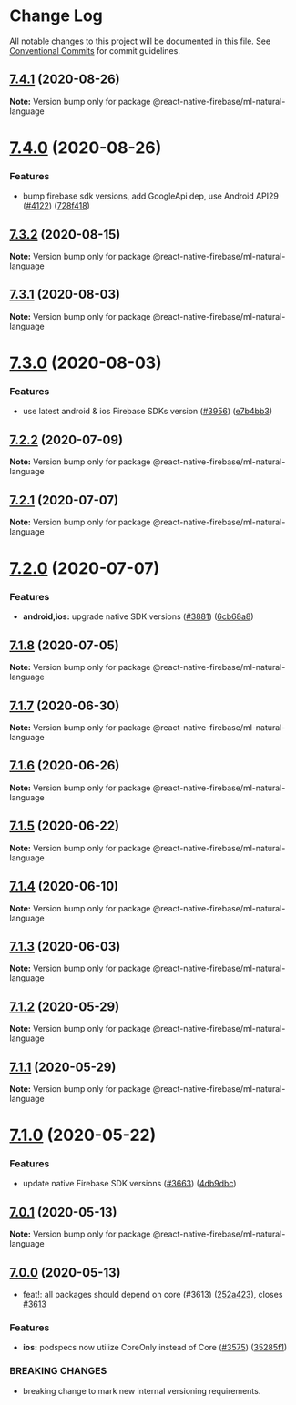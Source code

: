 # Change Log

All notable changes to this project will be documented in this file.
See [Conventional Commits](https://conventionalcommits.org) for commit guidelines.

## [7.4.1](https://github.com/invertase/react-native-firebase/compare/@react-native-firebase/ml-natural-language@7.4.0...@react-native-firebase/ml-natural-language@7.4.1) (2020-08-26)

**Note:** Version bump only for package @react-native-firebase/ml-natural-language

# [7.4.0](https://github.com/invertase/react-native-firebase/compare/@react-native-firebase/ml-natural-language@7.3.2...@react-native-firebase/ml-natural-language@7.4.0) (2020-08-26)

### Features

- bump firebase sdk versions, add GoogleApi dep, use Android API29 ([#4122](https://github.com/invertase/react-native-firebase/issues/4122)) ([728f418](https://github.com/invertase/react-native-firebase/commit/728f41863832d21230c6eb1f55385284fef03c09))

## [7.3.2](https://github.com/invertase/react-native-firebase/compare/@react-native-firebase/ml-natural-language@7.3.1...@react-native-firebase/ml-natural-language@7.3.2) (2020-08-15)

**Note:** Version bump only for package @react-native-firebase/ml-natural-language

## [7.3.1](https://github.com/invertase/react-native-firebase/compare/@react-native-firebase/ml-natural-language@7.3.0...@react-native-firebase/ml-natural-language@7.3.1) (2020-08-03)

**Note:** Version bump only for package @react-native-firebase/ml-natural-language

# [7.3.0](https://github.com/invertase/react-native-firebase/compare/@react-native-firebase/ml-natural-language@7.2.2...@react-native-firebase/ml-natural-language@7.3.0) (2020-08-03)

### Features

- use latest android & ios Firebase SDKs version ([#3956](https://github.com/invertase/react-native-firebase/issues/3956)) ([e7b4bb3](https://github.com/invertase/react-native-firebase/commit/e7b4bb31b05985c044b1f01625a43e364bb653ef))

## [7.2.2](https://github.com/invertase/react-native-firebase/compare/@react-native-firebase/ml-natural-language@7.2.1...@react-native-firebase/ml-natural-language@7.2.2) (2020-07-09)

**Note:** Version bump only for package @react-native-firebase/ml-natural-language

## [7.2.1](https://github.com/invertase/react-native-firebase/compare/@react-native-firebase/ml-natural-language@7.2.0...@react-native-firebase/ml-natural-language@7.2.1) (2020-07-07)

**Note:** Version bump only for package @react-native-firebase/ml-natural-language

# [7.2.0](https://github.com/invertase/react-native-firebase/compare/@react-native-firebase/ml-natural-language@7.1.8...@react-native-firebase/ml-natural-language@7.2.0) (2020-07-07)

### Features

- **android,ios:** upgrade native SDK versions ([#3881](https://github.com/invertase/react-native-firebase/issues/3881)) ([6cb68a8](https://github.com/invertase/react-native-firebase/commit/6cb68a8ea808392fac3a28bdb1a76049c7b52e86))

## [7.1.8](https://github.com/invertase/react-native-firebase/compare/@react-native-firebase/ml-natural-language@7.1.7...@react-native-firebase/ml-natural-language@7.1.8) (2020-07-05)

**Note:** Version bump only for package @react-native-firebase/ml-natural-language

## [7.1.7](https://github.com/invertase/react-native-firebase/compare/@react-native-firebase/ml-natural-language@7.1.6...@react-native-firebase/ml-natural-language@7.1.7) (2020-06-30)

**Note:** Version bump only for package @react-native-firebase/ml-natural-language

## [7.1.6](https://github.com/invertase/react-native-firebase/compare/@react-native-firebase/ml-natural-language@7.1.5...@react-native-firebase/ml-natural-language@7.1.6) (2020-06-26)

**Note:** Version bump only for package @react-native-firebase/ml-natural-language

## [7.1.5](https://github.com/invertase/react-native-firebase/compare/@react-native-firebase/ml-natural-language@7.1.4...@react-native-firebase/ml-natural-language@7.1.5) (2020-06-22)

**Note:** Version bump only for package @react-native-firebase/ml-natural-language

## [7.1.4](https://github.com/invertase/react-native-firebase/compare/@react-native-firebase/ml-natural-language@7.1.3...@react-native-firebase/ml-natural-language@7.1.4) (2020-06-10)

**Note:** Version bump only for package @react-native-firebase/ml-natural-language

## [7.1.3](https://github.com/invertase/react-native-firebase/compare/@react-native-firebase/ml-natural-language@7.1.2...@react-native-firebase/ml-natural-language@7.1.3) (2020-06-03)

**Note:** Version bump only for package @react-native-firebase/ml-natural-language

## [7.1.2](https://github.com/invertase/react-native-firebase/compare/@react-native-firebase/ml-natural-language@7.1.1...@react-native-firebase/ml-natural-language@7.1.2) (2020-05-29)

**Note:** Version bump only for package @react-native-firebase/ml-natural-language

## [7.1.1](https://github.com/invertase/react-native-firebase/compare/@react-native-firebase/ml-natural-language@7.1.0...@react-native-firebase/ml-natural-language@7.1.1) (2020-05-29)

**Note:** Version bump only for package @react-native-firebase/ml-natural-language

# [7.1.0](https://github.com/invertase/react-native-firebase/compare/@react-native-firebase/ml-natural-language@7.0.1...@react-native-firebase/ml-natural-language@7.1.0) (2020-05-22)

### Features

- update native Firebase SDK versions ([#3663](https://github.com/invertase/react-native-firebase/issues/3663)) ([4db9dbc](https://github.com/invertase/react-native-firebase/commit/4db9dbc3ec20bf96de0efad15000f00b41e4a799))

## [7.0.1](https://github.com/invertase/react-native-firebase/compare/@react-native-firebase/ml-natural-language@7.0.0...@react-native-firebase/ml-natural-language@7.0.1) (2020-05-13)

**Note:** Version bump only for package @react-native-firebase/ml-natural-language

## [7.0.0](https://github.com/invertase/react-native-firebase/compare/@react-native-firebase/ml-natural-language@7.0.0...@react-native-firebase/ml-natural-language@7.0.0) (2020-05-13)

- feat!: all packages should depend on core (#3613) ([252a423](https://github.com/invertase/react-native-firebase/commit/252a4239e98a0f2a55c4afcd2d82e4d5f97e65e9)), closes [#3613](https://github.com/invertase/react-native-firebase/issues/3613)

### Features

- **ios:** podspecs now utilize CoreOnly instead of Core ([#3575](https://github.com/invertase/react-native-firebase/issues/3575)) ([35285f1](https://github.com/invertase/react-native-firebase/commit/35285f1655b16d05e6630fc556f95cccfb707ee4))

### BREAKING CHANGES

- breaking change to mark new internal versioning requirements.
